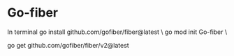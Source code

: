 # Go-fiber

In terminal
 go install github.com/gofiber/fiber@latest \\
 go mod init Go-fiber \\
 
 go get github.com/gofiber/fiber/v2@latest
